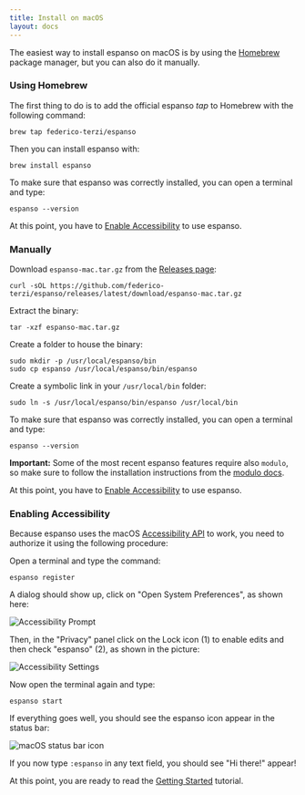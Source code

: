 ```yaml
---
title: Install on macOS
layout: docs
---
```

The easiest way to install espanso on macOS is by using the [Homebrew](https://brew.sh/)
package manager, but you can also do it manually.

### Using Homebrew

The first thing to do is to add the official espanso *tap* to Homebrew with
the following command:

```
brew tap federico-terzi/espanso
```

Then you can install espanso with:

```
brew install espanso
```

To make sure that espanso was correctly installed, you can open a terminal and type:

```
espanso --version
```

At this point, you have to [Enable Accessibility](#enabling-accessibility) to use espanso.

### Manually

Download `espanso-mac.tar.gz` from the [Releases page](https://github.com/federico-terzi/espanso/releases):

```
curl -sOL https://github.com/federico-terzi/espanso/releases/latest/download/espanso-mac.tar.gz
```

Extract the binary:

```
tar -xzf espanso-mac.tar.gz
```

Create a folder to house the binary:

```
sudo mkdir -p /usr/local/espanso/bin
sudo cp espanso /usr/local/espanso/bin/espanso
```

Create a symbolic link in your `/usr/local/bin` folder:

```
sudo ln -s /usr/local/espanso/bin/espanso /usr/local/bin
```

To make sure that espanso was correctly installed, you can open a terminal and type:

```
espanso --version
```

**Important:** Some of the most recent espanso features require also `modulo`, so make sure to follow the installation instructions from the [modulo docs](https://github.com/federico-terzi/modulo#macos).

At this point, you have to [Enable Accessibility](#enabling-accessibility) to use espanso.

### Enabling Accessibility

Because espanso uses the macOS [Accessibility API](https://developer.apple.com/library/archive/documentation/Accessibility/Conceptual/AccessibilityMacOSX/)
to work, you need to authorize it using the following procedure:

Open a terminal and type the command:

```
espanso register
```

A dialog should show up, click on "Open System Preferences", as shown here:

![Accessibility Prompt](/assets/images/accessibility-prompt.png)

Then, in the "Privacy" panel click on the Lock icon (1) to enable edits and 
then check "espanso" (2), as shown in the picture:

![Accessibility Settings](/assets/images/accessibility-macos-enable.png)

Now open the terminal again and type:

```
espanso start
```

If everything goes well, you should see the espanso icon appear in the status bar:

![macOS status bar icon](/assets/images/espanso-icon-macos-statusbar.png)

If you now type `:espanso` in any text field, you should see "Hi there!" appear! 

At this point, you are ready to read the [Getting Started](/docs/get-started/) tutorial.
